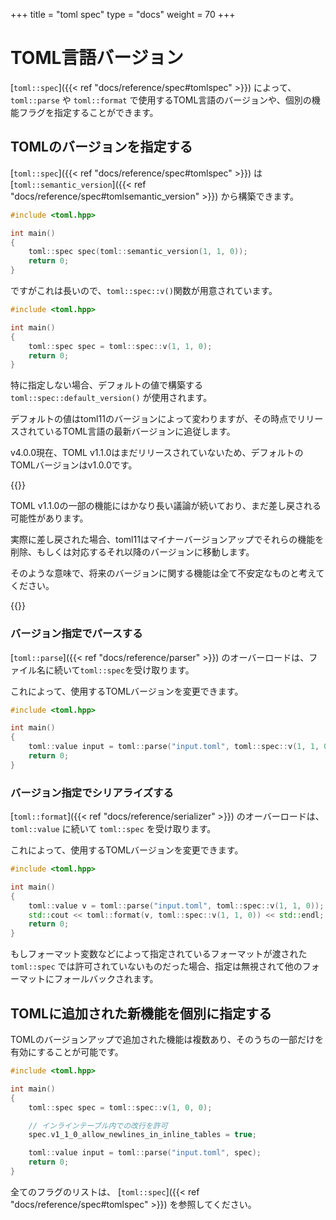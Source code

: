 +++
title = "toml spec"
type  = "docs"
weight = 70
+++

# TOML言語バージョン

[`toml::spec`]({{< ref "docs/reference/spec#tomlspec" >}})
によって、 `toml::parse` や `toml::format` で使用するTOML言語のバージョンや、個別の機能フラグを指定することができます。

## TOMLのバージョンを指定する

[`toml::spec`]({{< ref "docs/reference/spec#tomlspec" >}})
は
[`toml::semantic_version`]({{< ref "docs/reference/spec#tomlsemantic_version" >}})
から構築できます。

```cpp
#include <toml.hpp>

int main()
{
    toml::spec spec(toml::semantic_version(1, 1, 0));
    return 0;
}
```

ですがこれは長いので、`toml::spec::v()`関数が用意されています。

```cpp
#include <toml.hpp>

int main()
{
    toml::spec spec = toml::spec::v(1, 1, 0);
    return 0;
}
```

特に指定しない場合、デフォルトの値で構築する `toml::spec::default_version()` が使用されます。

デフォルトの値はtoml11のバージョンによって変わりますが、その時点でリリースされているTOML言語の最新バージョンに追従します。

v4.0.0現在、TOML v1.1.0はまだリリースされていないため、デフォルトのTOMLバージョンはv1.0.0です。

{{<hint warning>}}

TOML v1.1.0の一部の機能にはかなり長い議論が続いており、まだ差し戻される可能性があります。

実際に差し戻された場合、toml11はマイナーバージョンアップでそれらの機能を削除、もしくは対応するそれ以降のバージョンに移動します。

そのような意味で、将来のバージョンに関する機能は全て不安定なものと考えてください。

{{</hint>}}

### バージョン指定でパースする

[`toml::parse`]({{< ref "docs/reference/parser" >}})
のオーバーロードは、ファイル名に続いて`toml::spec`を受け取ります。

これによって、使用するTOMLバージョンを変更できます。

```cpp
#include <toml.hpp>

int main()
{
    toml::value input = toml::parse("input.toml", toml::spec::v(1, 1, 0));
    return 0;
}
```

### バージョン指定でシリアライズする

[`toml::format`]({{< ref "docs/reference/serializer" >}})
のオーバーロードは、 `toml::value` に続いて `toml::spec` を受け取ります。

これによって、使用するTOMLバージョンを変更できます。

```cpp
#include <toml.hpp>

int main()
{
    toml::value v = toml::parse("input.toml", toml::spec::v(1, 1, 0));
    std::cout << toml::format(v, toml::spec::v(1, 1, 0)) << std::endl;
    return 0;
}
```

もしフォーマット変数などによって指定されているフォーマットが渡された `toml::spec`
では許可されていないものだった場合、指定は無視されて他のフォーマットにフォールバックされます。

## TOMLに追加された新機能を個別に指定する

TOMLのバージョンアップで追加された機能は複数あり、そのうちの一部だけを有効にすることが可能です。

```cpp
#include <toml.hpp>

int main()
{
    toml::spec spec = toml::spec::v(1, 0, 0);

    // インラインテーブル内での改行を許可
    spec.v1_1_0_allow_newlines_in_inline_tables = true;

    toml::value input = toml::parse("input.toml", spec);
    return 0;
}
```

全てのフラグのリストは、
[`toml::spec`]({{< ref "docs/reference/spec#tomlspec" >}})
を参照してください。
